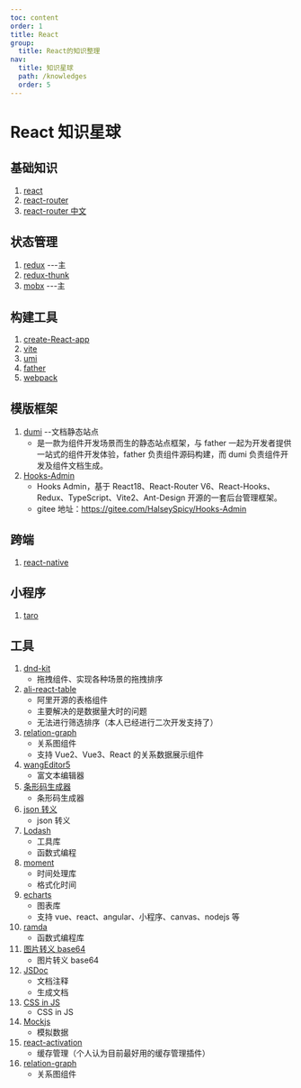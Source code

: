 ```yaml
---
toc: content
order: 1
title: React
group:
  title: React的知识整理
nav:
  title: 知识星球
  path: /knowledges
  order: 5
---
```


# React 知识星球

## 基础知识

1. [react](https://react.docschina.org/)
2. [react-router](https://reactrouter.com/en/main)
3. [react-router 中文](https://react-guide.github.io/react-router-cn/docs/Introduction.html)

## 状态管理

1. [redux](https://redux.js.org/) ---主
2. [redux-thunk](https://github.com/reduxjs/redux-thunk)
3. [mobx](https://mobx.js.org/README.html) ---主

## 构建工具

1. [create-React-app](https://create-react-app.dev/)
2. [vite](https://vitejs.cn/)
3. [umi](https://umijs.org/)
4. [father](https://github.com/umijs/father)
5. [webpack](https://webpack.docschina.org/)

## 模版框架

1. [dumi](https://d.umijs.org/) --文档静态站点
   - 是一款为组件开发场景而生的静态站点框架，与 father 一起为开发者提供一站式的组件开发体验，father 负责组件源码构建，而 dumi 负责组件开发及组件文档生成。
2. [Hooks-Admin](pro.spicyboy.cn)
   - Hooks Admin，基于 React18、React-Router V6、React-Hooks、Redux、TypeScript、Vite2、Ant-Design 开源的一套后台管理框架。
   - gitee 地址：https://gitee.com/HalseySpicy/Hooks-Admin

## 跨端

1. [react-native](https://reactnative.dev/)

## 小程序

1. [taro](https://taro.jd.com/)

## 工具

1. [dnd-kit](https://dndkit.com/)
   - 拖拽组件、实现各种场景的拖拽排序
2. [ali-react-table](https://ali-react-table.js.org/docs/)
   - 阿里开源的表格组件
   - 主要解决的是数据量大时的问题
   - 无法进行筛选排序（本人已经进行二次开发支持了）
3. [relation-graph](https://www.relation-graph.com/#/demo/react?id=node)
   - 关系图组件
   - 支持 Vue2、Vue3、React 的关系数据展示组件
4. [wangEditor5](https://www.wangeditor.com/v5/)
   - 富文本编辑器
5. [条形码生成器](https://www.gseen.com/online_tools/QRcode/barcode)
   - 条形码生成器
6. [json 转义](https://www.json.cn/)
   - json 转义
7. [Lodash](https://www.lodashjs.com/)
   - 工具库
   - 函数式编程
8. [moment](https://momentjs.com/)
   - 时间处理库
   - 格式化时间
9. [echarts](https://echarts.apache.org/zh/index.html)
   - 图表库
   - 支持 vue、react、angular、小程序、canvas、nodejs 等
10. [ramda](https://ramdajs.com/)
    - 函数式编程库
11. [图片转义 base64](https://www.sojson.com/image2base64.html)
    - 图片转义 base64
12. [JSDoc](https://jsdoc.bootcss.com/)
    - 文档注释
    - 生成文档
13. [CSS in JS](https://cssinjs.org/react-jss?v=v10.6.0)
    - CSS in JS
14. [Mockjs](https://mockjs.com/)
    - 模拟数据
15. [react-activation](https://github.com/CJY0208/react-activation)
    - 缓存管理（个人认为目前最好用的缓存管理插件）
16. [relation-graph](https://www.relation-graph.com/#/index)
    - 关系图组件
